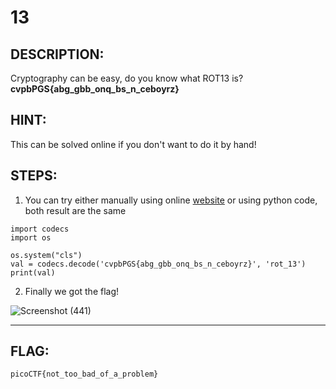 # 13
## DESCRIPTION:
Cryptography can be easy, do you know what ROT13 is? **cvpbPGS{abg_gbb_onq_bs_n_ceboyrz}**
## HINT:
This can be solved online if you don't want to do it by hand!
## STEPS:
1. You can try either manually using online [website](https://rot13.com/) or using python code, both result are the same
```
import codecs
import os

os.system("cls")
val = codecs.decode('cvpbPGS{abg_gbb_onq_bs_n_ceboyrz}', 'rot_13')
print(val)
```
2. Finally we got the flag!

![Screenshot (441)](https://user-images.githubusercontent.com/70703371/173089624-56e518e8-033c-427e-a978-6235cfc23512.png)

---

## FLAG:
```
picoCTF{not_too_bad_of_a_problem}
```
